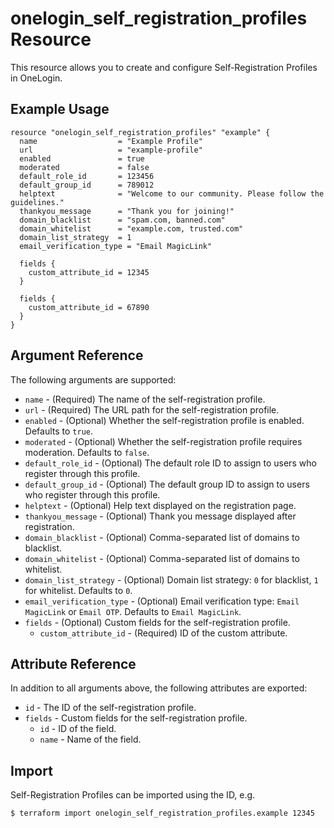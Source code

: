 # onelogin_self_registration_profiles Resource

This resource allows you to create and configure Self-Registration Profiles in OneLogin.

## Example Usage

```hcl
resource "onelogin_self_registration_profiles" "example" {
  name                  = "Example Profile"
  url                   = "example-profile"
  enabled               = true
  moderated             = false
  default_role_id       = 123456
  default_group_id      = 789012
  helptext              = "Welcome to our community. Please follow the guidelines."
  thankyou_message      = "Thank you for joining!"
  domain_blacklist      = "spam.com, banned.com"
  domain_whitelist      = "example.com, trusted.com"
  domain_list_strategy  = 1
  email_verification_type = "Email MagicLink"
  
  fields {
    custom_attribute_id = 12345
  }
  
  fields {
    custom_attribute_id = 67890
  }
}
```

## Argument Reference

The following arguments are supported:

* `name` - (Required) The name of the self-registration profile.
* `url` - (Required) The URL path for the self-registration profile.
* `enabled` - (Optional) Whether the self-registration profile is enabled. Defaults to `true`.
* `moderated` - (Optional) Whether the self-registration profile requires moderation. Defaults to `false`.
* `default_role_id` - (Optional) The default role ID to assign to users who register through this profile.
* `default_group_id` - (Optional) The default group ID to assign to users who register through this profile.
* `helptext` - (Optional) Help text displayed on the registration page.
* `thankyou_message` - (Optional) Thank you message displayed after registration.
* `domain_blacklist` - (Optional) Comma-separated list of domains to blacklist.
* `domain_whitelist` - (Optional) Comma-separated list of domains to whitelist.
* `domain_list_strategy` - (Optional) Domain list strategy: `0` for blacklist, `1` for whitelist. Defaults to `0`.
* `email_verification_type` - (Optional) Email verification type: `Email MagicLink` or `Email OTP`. Defaults to `Email MagicLink`.
* `fields` - (Optional) Custom fields for the self-registration profile.
  * `custom_attribute_id` - (Required) ID of the custom attribute.

## Attribute Reference

In addition to all arguments above, the following attributes are exported:

* `id` - The ID of the self-registration profile.
* `fields` - Custom fields for the self-registration profile.
  * `id` - ID of the field.
  * `name` - Name of the field.

## Import

Self-Registration Profiles can be imported using the ID, e.g.

```
$ terraform import onelogin_self_registration_profiles.example 12345
```
